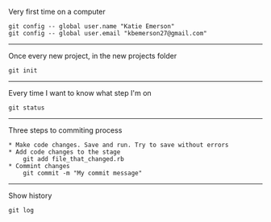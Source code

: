 Very first time on a computer

    git config -- global user.name "Katie Emerson" 
    git config -- global user.email "kbemerson27@gmail.com" 

-------------------------------------------------------------------

Once every new project, in the new projects folder

    git init

-------------------------------------------------------------------

Every time I want to know what step I'm on

    git status

-------------------------------------------------------------------

Three steps to commiting process

    * Make code changes. Save and run. Try to save without errors
    * Add code changes to the stage
        git add file_that_changed.rb
    * Commint changes
        git commit -m "My commit message"

-------------------------------------------------------------------

Show history

    git log